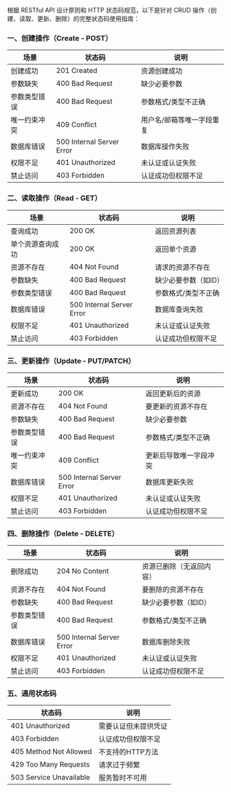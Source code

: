 根据 RESTful API 设计原则和 HTTP 状态码规范，以下是针对 CRUD 操作（创建、读取、更新、删除）的完整状态码使用指南：

### 一、创建操作（Create - POST）

| 场景 | 状态码 | 说明 |
|------|--------|------|
| 创建成功 | 201 Created | 资源创建成功 |
| 参数缺失 | 400 Bad Request | 缺少必要参数 |
| 参数类型错误 | 400 Bad Request | 参数格式/类型不正确 |
| 唯一约束冲突 | 409 Conflict | 用户名/邮箱等唯一字段重复 |
| 数据库错误 | 500 Internal Server Error | 数据库操作失败 |
| 权限不足 | 401 Unauthorized | 未认证或认证失败 |
| 禁止访问 | 403 Forbidden | 认证成功但权限不足 |

### 二、读取操作（Read - GET）

| 场景 | 状态码 | 说明 |
|------|--------|------|
| 查询成功 | 200 OK | 返回资源列表 |
| 单个资源查询成功 | 200 OK | 返回单个资源 |
| 资源不存在 | 404 Not Found | 请求的资源不存在 |
| 参数缺失 | 400 Bad Request | 缺少必要参数（如ID） |
| 参数类型错误 | 400 Bad Request | 参数格式/类型不正确 |
| 数据库错误 | 500 Internal Server Error | 数据库查询失败 |
| 权限不足 | 401 Unauthorized | 未认证或认证失败 |
| 禁止访问 | 403 Forbidden | 认证成功但权限不足 |

### 三、更新操作（Update - PUT/PATCH）

| 场景 | 状态码 | 说明 |
|------|--------|------|
| 更新成功 | 200 OK | 返回更新后的资源 |
| 资源不存在 | 404 Not Found | 要更新的资源不存在 |
| 参数缺失 | 400 Bad Request | 缺少必要参数 |
| 参数类型错误 | 400 Bad Request | 参数格式/类型不正确 |
| 唯一约束冲突 | 409 Conflict | 更新后导致唯一字段冲突 |
| 数据库错误 | 500 Internal Server Error | 数据库更新失败 |
| 权限不足 | 401 Unauthorized | 未认证或认证失败 |
| 禁止访问 | 403 Forbidden | 认证成功但权限不足 |

### 四、删除操作（Delete - DELETE）

| 场景 | 状态码 | 说明 |
|------|--------|------|
| 删除成功 | 204 No Content | 资源已删除（无返回内容） |
| 资源不存在 | 404 Not Found | 要删除的资源不存在 |
| 参数缺失 | 400 Bad Request | 缺少必要参数（如ID） |
| 参数类型错误 | 400 Bad Request | 参数格式/类型不正确 |
| 数据库错误 | 500 Internal Server Error | 数据库删除失败 |
| 权限不足 | 401 Unauthorized | 未认证或认证失败 |
| 禁止访问 | 403 Forbidden | 认证成功但权限不足 |

### 五、通用状态码

| 状态码 | 说明 |
|--------|------|
| 401 Unauthorized | 需要认证但未提供凭证 |
| 403 Forbidden | 认证成功但权限不足 |
| 405 Method Not Allowed | 不支持的HTTP方法 |
| 429 Too Many Requests | 请求过于频繁 |
| 503 Service Unavailable | 服务暂时不可用 |
